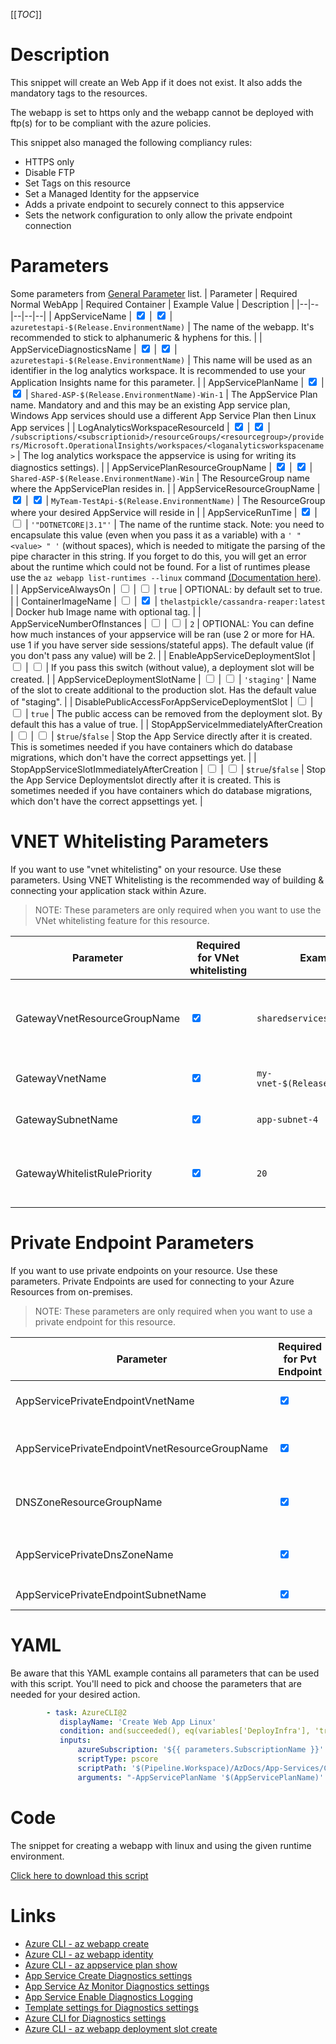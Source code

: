 [[_TOC_]]

# Description

This snippet will create an Web App if it does not exist. It also adds the mandatory tags to the resources.

The webapp is set to https only and the webapp cannot be deployed with ftp(s) for to be compliant with the azure policies.

This snippet also managed the following compliancy rules:

- HTTPS only
- Disable FTP
- Set Tags on this resource
- Set a Managed Identity for the appservice
- Adds a private endpoint to securely connect to this appservice
- Sets the network configuration to only allow the private endpoint connection

# Parameters

Some parameters from [General Parameter](/Azure/Azure-CLI-Snippets) list.
| Parameter | Required Normal WebApp | Required Container | Example Value | Description |
|--|--|--|--|--|
| AppServiceName | <input type="checkbox" checked> | <input type="checkbox" checked> | `azuretestapi-$(Release.EnvironmentName)` | The name of the webapp. It's recommended to stick to alphanumeric & hyphens for this. |
| AppServiceDiagnosticsName | <input type="checkbox" checked> | <input type="checkbox" checked> | `azuretestapi-$(Release.EnvironmentName)` | This name will be used as an identifier in the log analytics workspace. It is recommended to use your Application Insights name for this parameter. |
| AppServicePlanName | <input type="checkbox" checked> | <input type="checkbox" checked> | `Shared-ASP-$(Release.EnvironmentName)-Win-1` | The AppService Plan name. Mandatory and and this may be an existing App service plan, Windows App services should use a different App Service Plan then Linux App services |
| LogAnalyticsWorkspaceResourceId | <input type="checkbox" checked> | <input type="checkbox" checked> | `/subscriptions/<subscriptionid>/resourceGroups/<resourcegroup>/providers/Microsoft.OperationalInsights/workspaces/<loganalyticsworkspacename>` | The log analytics workspace the appservice is using for writing its diagnostics settings). |
| AppServicePlanResourceGroupName | <input type="checkbox" checked> | <input type="checkbox" checked> | `Shared-ASP-$(Release.EnvironmentName)-Win` | The ResourceGroup name where the AppServicePlan resides in. |
| AppServiceResourceGroupName | <input type="checkbox" checked> | <input type="checkbox" checked> | `MyTeam-TestApi-$(Release.EnvironmentName)` | The ResourceGroup where your desired AppService will reside in |
| AppServiceRunTime | <input type="checkbox" checked> | <input type="checkbox"> | `'"DOTNETCORE|3.1"'` | The name of the runtime stack. Note: you need to encapsulate this value (even when you pass it as a variable) with a `' " <value> " '` (without spaces), which is needed to mitigate the parsing of the pipe character in this string. If you forget to do this, you will get an error about the runtime which could not be found. For a list of runtimes please use the `az webapp list-runtimes --linux` command [(Documentation here)](https://docs.microsoft.com/en-us/cli/azure/webapp?view=azure-cli-latest#az_webapp_list_runtimes). |
| AppServiceAlwaysOn | <input type="checkbox"> | <input type="checkbox"> | `true` | OPTIONAL: by default set to true. |
| ContainerImageName | <input type="checkbox"> | <input type="checkbox" checked> | `thelastpickle/cassandra-reaper:latest` | Docker hub Image name with optional tag. |
| AppServiceNumberOfInstances | <input type="checkbox"> | <input type="checkbox"> | `2` | OPTIONAL: You can define how much instances of your appservice will be ran (use 2 or more for HA. use 1 if you have server side sessions/stateful apps). The default value (if you don't pass any value) will be 2. |
| EnableAppServiceDeploymentSlot | <input type="checkbox"> | <input type="checkbox"> | If you pass this switch (without value), a deployment slot will be created. |
| AppServiceDeploymentSlotName | <input type="checkbox"> | <input type="checkbox"> | `'staging'` | Name of the slot to create additional to the production slot. Has the default value of "staging". |
| DisablePublicAccessForAppServiceDeploymentSlot | <input type="checkbox"> | <input type="checkbox"> | `true` | The public access can be removed from the deployment slot. By default this has a value of true. |
| StopAppServiceImmediatelyAfterCreation | <input type="checkbox"> | <input type="checkbox"> | `$true`/`$false` | Stop the App Service directly after it is created. This is sometimes needed if you have containers which do database migrations, which don't have the correct appsettings yet. |
| StopAppServiceSlotImmediatelyAfterCreation | <input type="checkbox"> | <input type="checkbox"> | `$true`/`$false` | Stop the App Service Deploymentslot directly after it is created. This is sometimes needed if you have containers which do database migrations, which don't have the correct appsettings yet. |


# VNET Whitelisting Parameters

If you want to use "vnet whitelisting" on your resource. Use these parameters. Using VNET Whitelisting is the recommended way of building & connecting your application stack within Azure.

> NOTE: These parameters are only required when you want to use the VNet whitelisting feature for this resource.

| Parameter                    | Required for VNet whitelisting  | Example Value                        | Description                                                              |
| ---------------------------- | ------------------------------- | ------------------------------------ | ------------------------------------------------------------------------ |
| GatewayVnetResourceGroupName | <input type="checkbox" checked> | `sharedservices-rg`                  | The ResourceGroup where your VNET, for your Gateway, resides in.         |
| GatewayVnetName              | <input type="checkbox" checked> | `my-vnet-$(Release.EnvironmentName)` | The name of the VNET the Gateway is in                                   |
| GatewaySubnetName            | <input type="checkbox" checked> | `app-subnet-4`                       | The name of the subnet the Gateway is in                                 |
| GatewayWhitelistRulePriority | <input type="checkbox" checked> | `20`                                 | The priority of the whitelist rule. Can be left blank. Defaults to `20`. |

# Private Endpoint Parameters

If you want to use private endpoints on your resource. Use these parameters. Private Endpoints are used for connecting to your Azure Resources from on-premises.

> NOTE: These parameters are only required when you want to use a private endpoint for this resource.

| Parameter                                      | Required for Pvt Endpoint       | Example Value                           | Description                                                                                                          |
| ---------------------------------------------- | ------------------------------- | --------------------------------------- | -------------------------------------------------------------------------------------------------------------------- |
| AppServicePrivateEndpointVnetName              | <input type="checkbox" checked> | `my-vnet-$(Release.EnvironmentName)`    | The name of the VNET to place the App Service Private Endpoint in.                                                   |
| AppServicePrivateEndpointVnetResourceGroupName | <input type="checkbox" checked> | `sharedservices-rg`                     | The ResourceGroup where your VNET, for your App Service Private Endpoint, resides in.                                |
| DNSZoneResourceGroupName                       | <input type="checkbox" checked> | `MyDNSZones-$(Release.EnvironmentName)` | Make sure to use the shared DNS Zone resource group (you can only register a zone once per subscription).            |
| AppServicePrivateDnsZoneName                   | <input type="checkbox" checked> | `privatelink.azurewebsites.net`         | The DNS Zone to use. If you are not sure, it's safe to use `privatelink.azurewebsites.net` as value for AppServices. |
| AppServicePrivateEndpointSubnetName            | <input type="checkbox" checked> | `app-subnet-3`                          | The subnet to place the private endpoint for this appservice in                                                      |

# YAML

Be aware that this YAML example contains all parameters that can be used with this script. You'll need to pick and choose the parameters that are needed for your desired action.

```yaml
        - task: AzureCLI@2
           displayName: 'Create Web App Linux'
           condition: and(succeeded(), eq(variables['DeployInfra'], 'true'))
           inputs:
               azureSubscription: '${{ parameters.SubscriptionName }}'
               scriptType: pscore
               scriptPath: '$(Pipeline.Workspace)/AzDocs/App-Services/Create-Web-App-Linux.ps1'
               arguments: "-AppServicePlanName '$(AppServicePlanName)' -AppServicePlanResourceGroupName '$(AppServicePlanResourceGroupName)' -AppServiceResourceGroupName '$(AppServiceResourceGroupName)' -AppServiceName '$(AppServiceName)' -AppServiceDiagnosticsName '$(AppServiceDiagnosticsName)' -LogAnalyticsWorkspaceResourceId '$(LogAnalyticsWorkspaceResourceId)' -AppServiceRunTime '$(AppServiceRunTime)' -AppServiceNumberOfInstances '$(AppServiceNumberOfInstances)' -ResourceTags $(ResourceTags) -AppServiceAlwaysOn $(AppServiceAlwaysOn) -EnableAppServiceDeploymentSlot -AppServiceDeploymentSlotName '$(AppServiceDeploymentSlotName)' -DisablePublicAccessForAppServiceDeploymentSlot '$(DisablePublicAccessForAppServiceDeploymentSlot)' -ContainerImageName '$(ContainerImageName)' -GatewayVnetResourceGroupName '$(GatewayVnetResourceGroupName)' -GatewayVnetName '$(GatewayVnetName)' -GatewaySubnetName '$(GatewaySubnetName)' -GatewayWhitelistRulePriority '$(GatewayWhitelistRulePriority)' -AppServicePrivateEndpointVnetResourceGroupName '$(AppServicePrivateEndpointVnetResourceGroupName)' -AppServicePrivateEndpointVnetName '$(AppServicePrivateEndpointVnetName)' -AppServicePrivateEndpointSubnetName '$(AppServicePrivateEndpointSubnetName)' -DNSZoneResourceGroupName '$(DNSZoneResourceGroupName)' -AppServicePrivateDnsZoneName '$(AppServicePrivateDnsZoneName)'"
```

# Code

The snippet for creating a webapp with linux and using the given runtime environment.

[Click here to download this script](../../../../src/App-Services/Create-Web-App-Linux.ps1)

# Links

- [Azure CLI - az webapp create](https://docs.microsoft.com/en-us/cli/azure/webapp?view=azure-cli-latest#az-webapp-create)
- [Azure CLI - az webapp identity](https://docs.microsoft.com/en-us/cli/azure/webapp/identity?view=azure-cli-latest)
- [Azure CLI - az appservice plan show](https://docs.microsoft.com/en-us/cli/azure/appservice/plan?view=azure-cli-latest#az_appservice_plan_show)
- [App Service Create Diagnostics settings](https://docs.microsoft.com/en-us/azure/azure-monitor/platform/diagnostic-settings)
- [App Service Az Monitor Diagnostics settings](https://docs.microsoft.com/en-us/cli/azure/monitor/diagnostic-settings?view=azure-cli-latest#az-monitor-diagnostic-settings-update)
- [App Service Enable Diagnostics Logging](https://docs.microsoft.com/en-us/azure/app-service/troubleshoot-diagnostic-logs)
- [Template settings for Diagnostics settings](https://docs.microsoft.com/en-us/azure/azure-monitor/samples/resource-manager-diagnostic-settings)
- [Azure CLI for Diagnostics settings](http://techgenix.com/azure-diagnostic-settings/)
- [Azure CLI - az webapp deployment slot create](https://docs.microsoft.com/en-us/cli/azure/webapp/deployment/slot?view=azure-cli-latest#az_webapp_deployment_slot_create)
